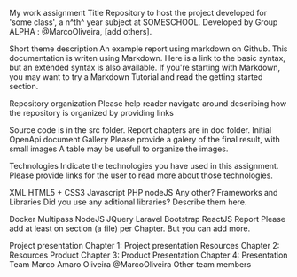 My work assignment Title
Repository to host the project developed for 'some class', a n^th^ year subject at SOMESCHOOL. Developed by Group ALPHA : @MarcoOliveira, [add others].

Short theme description
An example report using markdown on Github. This documentation is writen using Markdown. Here is a link to the basic syntax, but an extended syntax is also available. If you're starting with Markdown, you may want to try a Markdown Tutorial and read the getting started section.

Repository organization
Please help reader navigate around describing how the repository is organized by providing links

Source code is in the src folder.
Report chapters are in doc folder.
Initial OpenApi document
Gallery
Please provide a galery of the final result, with small images A table may be usefull to organize the images.

Technologies
Indicate the technologies you have used in this assignment. Please provide links for the user to read more about those technologies.

XML
HTML5 + CSS3
Javascript
PHP
nodeJS
Any other?
Frameworks and Libraries
Did you use any aditional libraries? Describe them here.

Docker
Multipass
NodeJS
JQuery
Laravel
Bootstrap
ReactJS
Report
Please add at least on section (a file) per Chapter. But you can add more.

Project presentation
Chapter 1: Project presentation
Resources
Chapter 2: Resources
Product
Chapter 3: Product
Presentation
Chapter 4: Presentation
Team
Marco Amaro Oliveira @MarcoOliveira
Other team members
